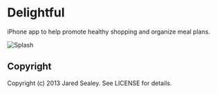 # Delightful

iPhone app to help promote healthy shopping and organize meal plans.

![Splash](http://s7.postimage.org/4mbsivwh7/sample_Image.png "title")

## Copyright

Copyright (c) 2013 Jared Sealey. See LICENSE for details.
